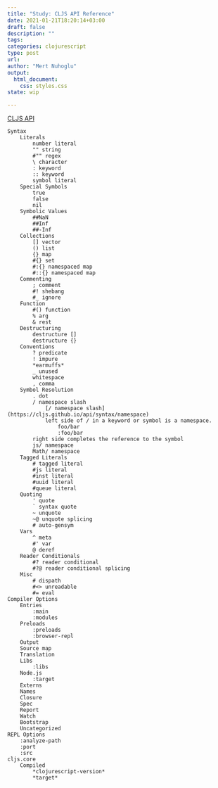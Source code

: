 ```yaml
---
title: "Study: CLJS API Reference"
date: 2021-01-21T18:20:14+03:00 
draft: false
description: ""
tags:
categories: clojurescript
type: post
url:
author: "Mert Nuhoglu"
output:
  html_document:
    css: styles.css
state: wip

---
```


[CLJS API](https://cljs.github.io/api/)

	Syntax
		Literals
			number literal
			"" string
			#"" regex
			\ character
			: keyword
			:: keyword
			symbol literal
		Special Symbols
			true
			false
			nil
		Symbolic Values
			##NaN
			##Inf
			##-Inf
		Collections
			[] vector
			() list
			{} map
			#{} set
			#:{} namespaced map
			#::{} namespaced map
		Commenting
			; comment
			#! shebang
			#_ ignore
		Function
			#() function
			% arg
			& rest
		Destructuring
			destructure []
			destructure {}
		Conventions
			? predicate
			! impure
			*earmuffs*
			_ unused
			whitespace
			, comma
		Symbol Resolution
			. dot
			/ namespace slash
				[/ namespace slash](https://cljs.github.io/api/syntax/namespace)
				left side of / in a keyword or symbol is a namespace.
					foo/bar
					:foo/bar
			right side completes the reference to the symbol
			js/ namespace
			Math/ namespace
		Tagged Literals
			# tagged literal
			#js literal
			#inst literal
			#uuid literal
			#queue literal
		Quoting
			' quote
			` syntax quote
			~ unquote
			~@ unquote splicing
			# auto-gensym
		Vars
			^ meta
			#' var
			@ deref
		Reader Conditionals 
			#? reader conditional
			#?@ reader conditional splicing
		Misc
			# dispath
			#<> unreadable
			#= eval
	Compiler Options
		Entries	
			:main
			:modules
		Preloads
			:preloads
			:browser-repl
		Output
		Source map
		Translation
		Libs
			:libs
		Node.js
			:target
		Externs
		Names
		Closure
		Spec
		Report
		Watch
		Bootstrap
		Uncategorized
	REPL Options
		:analyze-path
		:port
		:src
	cljs.core
		Compiled
			*clojurescript-version*
			*target*





